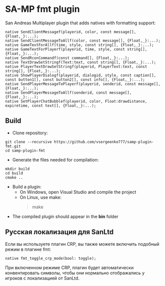 # SA-MP fmt plugin
San Andreas Multiplayer plugin that adds natives with formatting support:
```pawn
native SendClientMessagef(playerid, color, const message[], {Float,_}:...);
native SendClientMessageToAllf(color, const message[], {Float,_}:...);
native GameTextForAllf(time, style, const string[], {Float,_}:...);
native GameTextForPlayerf(playerid, time, style, const string[], {Float,_}:...);
native SendRconCommandf(const command[], {Float,_}:...);
native TextDrawSetStringf(Text:text, const string[], {Float,_}:...);
native PlayerTextDrawSetStringf(playerid, PlayerText:text, const string[], {Float,_}:...);
native ShowPlayerDialogf(playerid, dialogid, style, const caption[], const button1[], const button2[], const info[], {Float,_}:...);
native SendPlayerMessageToPlayerf(playerid, senderid, const message[], {Float,_}:...);
native SendPlayerMessageToAllf(senderid, const message[], {Float,_}:...);
native SetPlayerChatBubblef(playerid, color, Float:drawdistance, expiretime, const text[], {Float,_}:...);
```

## Build
* Clone repository:
```
git clone --recursive https://github.com/vsergeenko777/samp-plugin-fmt.git
cd samp-plugin-fmt
```
* Generate the files needed for compilation:
```
mkdir build
cd build
cmake ..
```
* Build a plugin:
  * On Windows, open Visual Studio and compile the project
  * On Linux, use make:
    > make
* The compiled plugin should appear in the **bin** folder

## Русская локализация для SanLtd
Если вы используете плагин CRP, вы также можете включить подобный режим в плагине fmt:
```pawn
native fmt_toggle_crp_mode(bool: toggle);
```

При включенном режиме CRP, плагин будет автоматически конвентировать символы, чтобы они нормально отображались у игроков с локализацией от SanLtd.
